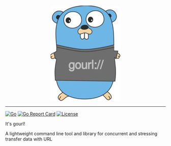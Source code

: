 <p align="center">
<img src="logo.jpg" alt="gourl" title="gourl" />
</p>

---
[![Go](https://github.com/odair-pedro/gourl/workflows/Go/badge.svg)](https://github.com/odair-pedro/gourl/actions?query=workflow%3AGo)
[![Go Report Card](https://goreportcard.com/badge/github.com/odair-pedro/gourl)](https://goreportcard.com/report/github.com/odair-pedro/gourl)
[![License](https://img.shields.io/github/license/odair-pedro/gourl?color=blue)](https://github.com/odair-pedro/gourl/blob/master/LICENSE)

It's gourl!

A lightweight command line tool and library for concurrent and stressing transfer data with URL 
